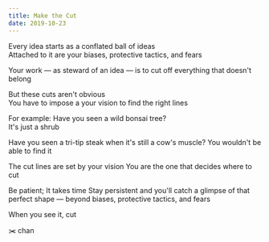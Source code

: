 ```yaml
---
title: Make the Cut
date: 2019-10-23
---
```


Every idea starts as a conflated ball of ideas  
Attached to it are your biases, protective tactics, and fears

Your work — as steward of an idea — is to cut off everything that doesn't belong

But these cuts aren't obvious  
You have to impose a your vision to find the right lines

For example:
Have you seen a wild bonsai tree?  
It's just a shrub

Have you seen a tri-tip steak when it's still a cow's muscle?
You wouldn't be able to find it

The cut lines are set by your vision
You are the one that decides where to cut

Be patient; It takes time
Stay persistent and you'll catch a glimpse of that perfect shape — beyond biases, protective tactics, and fears

When you see it, cut

✂️ chan
